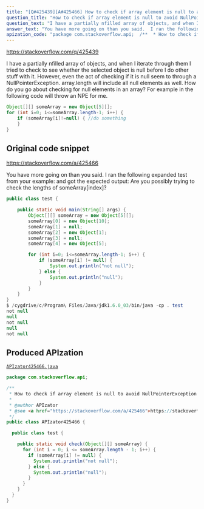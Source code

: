 ```yaml
---
title: "[Q#425439][A#425466] How to check if array element is null to avoid NullPointerException in Java"
question_title: "How to check if array element is null to avoid NullPointerException in Java"
question_text: "I have a partially nfilled array of objects, and when I iterate through them I tried to check to see whether the selected object is null before I do other stuff with it. However, even the act of checking if it is null seem to through a NullPointerException. array.length will include all null elements as well. How do you go about checking for null elements in an array? For example in the following code will throw an NPE for me."
answer_text: "You have more going on than you said.  I ran the following expanded test from your example: and got the expected output: Are you possibly trying to check the lengths of someArray[index]?"
apization_code: "package com.stackoverflow.api;  /**  * How to check if array element is null to avoid NullPointerException in Java  *  * @author APIzator  * @see <a href=\"https://stackoverflow.com/a/425466\">https://stackoverflow.com/a/425466</a>  */ public class APIzator425466 {    public class test {      public static void check(Object[][] someArray) {       for (int i = 0; i <= someArray.length - 1; i++) {         if (someArray[i] != null) {           System.out.println(\"not null\");         } else {           System.out.println(\"null\");         }       }     }   } }"
---
```


https://stackoverflow.com/q/425439

I have a partially nfilled array of objects, and when I iterate through them I tried to check to see whether the selected object is null before I do other stuff with it. However, even the act of checking if it is null seem to through a NullPointerException. array.length will include all null elements as well. How do you go about checking for null elements in an array? For example in the following code will throw an NPE for me.


```java
Object[][] someArray = new Object[5][];
for (int i=0; i<=someArray.length-1; i++) {
    if (someArray[i]!=null) { //do something
    } 
}
```


## Original code snippet

https://stackoverflow.com/a/425466

You have more going on than you said.  I ran the following expanded test from your example:
and got the expected output:
Are you possibly trying to check the lengths of someArray[index]?

```java
public class test {

    public static void main(String[] args) {
        Object[][] someArray = new Object[5][];
        someArray[0] = new Object[10];
        someArray[1] = null;
        someArray[2] = new Object[1];
        someArray[3] = null;
        someArray[4] = new Object[5];

        for (int i=0; i<=someArray.length-1; i++) {
            if (someArray[i] != null) {
                System.out.println("not null");
            } else {
                System.out.println("null");
            }
        }
    }
}
$ /cygdrive/c/Program\ Files/Java/jdk1.6.0_03/bin/java -cp . test
not null
null
not null
null
not null
```

## Produced APIzation

[`APIzator425466.java`](https://github.com/pasqualesalza/apization-temp-data/raw/master/apizations/java/APIzator425466.java)

```java
package com.stackoverflow.api;

/**
 * How to check if array element is null to avoid NullPointerException in Java
 *
 * @author APIzator
 * @see <a href="https://stackoverflow.com/a/425466">https://stackoverflow.com/a/425466</a>
 */
public class APIzator425466 {

  public class test {

    public static void check(Object[][] someArray) {
      for (int i = 0; i <= someArray.length - 1; i++) {
        if (someArray[i] != null) {
          System.out.println("not null");
        } else {
          System.out.println("null");
        }
      }
    }
  }
}

```